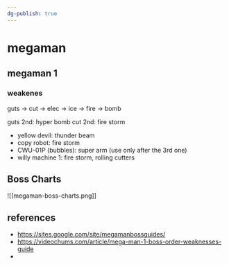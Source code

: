 ```yaml
---
dg-publish: true
---
```

# megaman

## megaman 1

### weakenes

guts -> cut -> elec -> ice -> fire -> bomb

guts 2nd: hyper bomb
cut 2nd: fire storm

- yellow devil: thunder beam
- copy robot: fire storm
- CWU-01P (bubbles): super arm (use only after the 3rd one)
- willy machine 1: fire storm, rolling cutters


## Boss Charts

![[megaman-boss-charts.png]]

## references

- <https://sites.google.com/site/megamanbossguides/>
- <https://videochums.com/article/mega-man-1-boss-order-weaknesses-guide>
- 
